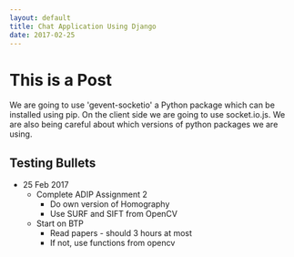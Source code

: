 ```yaml
---
layout: default
title: Chat Application Using Django
date: 2017-02-25
---
```

# This is a Post

We are going to use 'gevent-socketio' a Python package which can be installed using pip. On the client side we are going to use socket.io.js. We are also being careful about which versions of python packages we are using.

## Testing Bullets
- 25 Feb 2017
    - Complete ADIP Assignment 2
        - Do own version of Homography
        - Use SURF and SIFT from OpenCV
    - Start on BTP
    	- Read papers - should 3 hours at most
    	- If not, use functions from opencv
